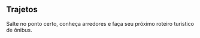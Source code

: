 ## Trajetos

Salte no ponto certo, conheça arredores e faça seu próximo roteiro turistico de ônibus.

